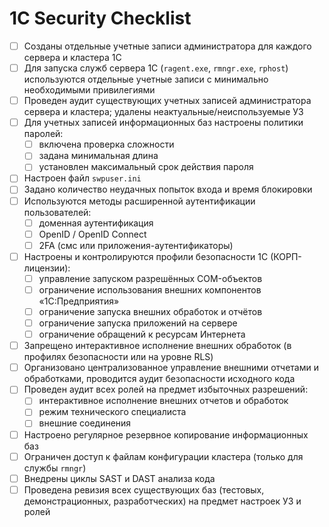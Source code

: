 # 1C Security Checklist

- [ ] Созданы отдельные учетные записи администратора для каждого сервера и кластера 1С  
- [ ] Для запуска служб сервера 1С (`ragent.exe`, `rmngr.exe`, `rphost`) используются отдельные учетные записи с минимально необходимыми привилегиями  
- [ ] Проведен аудит существующих учетных записей администратора сервера и кластера; удалены неактуальные/неиспользуемые УЗ  
- [ ] Для учетных записей информационных баз настроены политики паролей:
  - [ ] включена проверка сложности  
  - [ ] задана минимальная длина  
  - [ ] установлен максимальный срок действия пароля  
- [ ] Настроен файл `swpuser.ini`  
- [ ] Задано количество неудачных попыток входа и время блокировки  
- [ ] Используются методы расширенной аутентификации пользователей:
  - [ ] доменная аутентификация  
  - [ ] OpenID / OpenID Connect  
  - [ ] 2FA (смс или приложения-аутентификаторы)  
- [ ] Настроены и контролируются профили безопасности 1С (КОРП-лицензии):
  - [ ] управление запуском разрешённых COM-объектов  
  - [ ] ограничение использования внешних компонентов «1С:Предприятия»  
  - [ ] ограничение запуска внешних обработок и отчётов  
  - [ ] ограничение запуска приложений на сервере  
  - [ ] ограничение обращений к ресурсам Интернета  
- [ ] Запрещено интерактивное исполнение внешних обработок (в профилях безопасности или на уровне RLS)  
- [ ] Организовано централизованное управление внешними отчетами и обработками, проводится аудит безопасности исходного кода  
- [ ] Проведен аудит всех ролей на предмет избыточных разрешений:
  - [ ] интерактивное исполнение внешних отчетов и обработок  
  - [ ] режим технического специалиста  
  - [ ] внешние соединения  
- [ ] Настроено регулярное резервное копирование информационных баз  
- [ ] Ограничен доступ к файлам конфигурации кластера (только для службы `rmngr`)  
- [ ] Внедрены циклы SAST и DAST анализа кода  
- [ ] Проведена ревизия всех существующих баз (тестовых, демонстрационных, разработческих) на предмет настроек УЗ и ролей  
